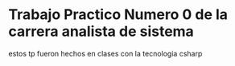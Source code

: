 # Trabajo Practico Numero 0 de la carrera analista de sistema
estos tp fueron hechos en clases con la tecnologia csharp
